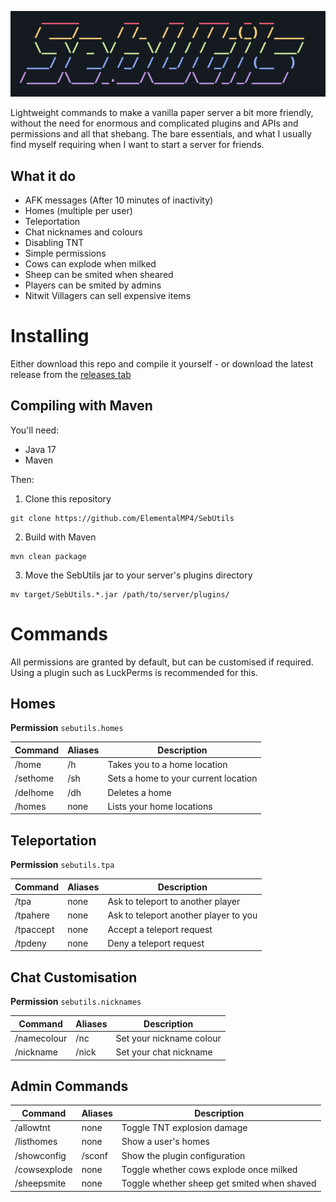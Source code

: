 ![SebUtils](logo.png "SebUtils Logo")

Lightweight commands to make a vanilla paper server a bit more friendly, without the need for enormous and complicated
plugins and APIs and permissions and all that shebang. The bare essentials, and what I usually find myself requiring
when I want to start a server for friends.

## What it do

- AFK messages (After 10 minutes of inactivity)
- Homes (multiple per user)
- Teleportation
- Chat nicknames and colours
- Disabling TNT
- Simple permissions
- Cows can explode when milked
- Sheep can be smited when sheared
- Players can be smited by admins
- Nitwit Villagers can sell expensive items

# Installing

Either download this repo and compile it yourself - or download the latest release from
the [releases tab](https://github.com/ElementalMP4/SebUtils/releases/)

## Compiling with Maven

You'll need:

- Java 17
- Maven

Then:

1. Clone this repository

```
git clone https://github.com/ElementalMP4/SebUtils
```

2. Build with Maven

```
mvn clean package
```

3. Move the SebUtils jar to your server's plugins directory

```
mv target/SebUtils.*.jar /path/to/server/plugins/
```

# Commands

All permissions are granted by default, but can be customised if required. Using a plugin such as LuckPerms is
recommended for this.

## Homes

**Permission** `sebutils.homes`

| Command  | Aliases | Description                          |
|----------|---------|--------------------------------------|
| /home    | /h      | Takes you to a home location         |
| /sethome | /sh     | Sets a home to your current location |
| /delhome | /dh     | Deletes a home                       |
| /homes   | none    | Lists your home locations            |

## Teleportation

**Permission** `sebutils.tpa`

| Command   | Aliases | Description                           |
|-----------|---------|---------------------------------------|
| /tpa      | none    | Ask to teleport to another player     |
| /tpahere  | none    | Ask to teleport another player to you |
| /tpaccept | none    | Accept a teleport request             |
| /tpdeny   | none    | Deny a teleport request               |

## Chat Customisation

**Permission** `sebutils.nicknames`

| Command     | Aliases | Description              |
|-------------|---------|--------------------------|
| /namecolour | /nc     | Set your nickname colour |
| /nickname   | /nick   | Set your chat nickname   |

## Admin Commands

| Command      | Aliases | Description                                 |
|--------------|---------|---------------------------------------------|
| /allowtnt    | none    | Toggle TNT explosion damage                 |
| /listhomes   | none    | Show a user's homes                         |
| /showconfig  | /sconf  | Show the plugin configuration               |
| /cowsexplode | none    | Toggle whether cows explode once milked     |
| /sheepsmite  | none    | Toggle whether sheep get smited when shaved |